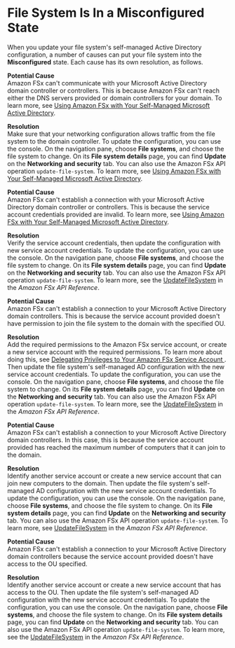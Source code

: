 # File System Is In a Misconfigured State<a name="misconfigured-ad-config"></a>

When you update your file system's self\-managed Active Directory configuration, a number of causes can put your file system into the **Misconfigured** state\. Each cause has its own resolution, as follows\.

**Potential Cause**  
Amazon FSx can't communicate with your Microsoft Active Directory domain controller or controllers\. This is because Amazon FSx can't reach either the DNS servers provided or domain controllers for your domain\. To learn more, see [Using Amazon FSx with Your Self\-Managed Microsoft Active Directory](self-managed-AD.md)\. 

**Resolution**  
Make sure that your networking configuration allows traffic from the file system to the domain controller\. To update the configuration, you can use the console\. On the navigation pane, choose **File systems**, and choose the file system to change\. On its **File system details** page, you can find **Update** on the **Networking and security** tab\. You can also use the Amazon FSx API operation `update-file-system`\. To learn more, see [Using Amazon FSx with Your Self\-Managed Microsoft Active Directory](self-managed-AD.md)\.

**Potential Cause**  
Amazon FSx can't establish a connection with your Microsoft Active Directory domain controller or controllers\. This is because the service account credentials provided are invalid\. To learn more, see [Using Amazon FSx with Your Self\-Managed Microsoft Active Directory](self-managed-AD.md)\. 

**Resolution**  
Verify the service account credentials, then update the configuration with new service account credentials\. To update the configuration, you can use the console\. On the navigation pane, choose **File systems**, and choose the file system to change\. On its **File system details** page, you can find **Update** on the **Networking and security** tab\. You can also use the Amazon FSx API operation `update-file-system`\. To learn more, see the [UpdateFileSystem](https://docs.aws.amazon.com/fsx/latest/APIReference/API_UpdateFileSystem.html) in the *Amazon FSx API Reference*\. 

**Potential Cause**  
Amazon FSx can't establish a connection to your Microsoft Active Directory domain controllers\. This is because the service account provided doesn't have permission to join the file system to the domain with the specified OU\. 

**Resolution**  
Add the required permissions to the Amazon FSx service account, or create a new service account with the required permissions\. To learn more about doing this, see [ Delegating Privileges to Your Amazon FSx Service Account ](self-managed-AD-best-practices.md#connect_delegate_privileges)\. Then update the file system's self\-managed AD configuration with the new service account credentials\. To update the configuration, you can use the console\. On the navigation pane, choose **File systems**, and choose the file system to change\. On its **File system details** page, you can find **Update** on the **Networking and security** tab\. You can also use the Amazon FSx API operation `update-file-system`\. To learn more, see the [UpdateFileSystem](https://docs.aws.amazon.com/fsx/latest/APIReference/API_UpdateFileSystem.html) in the *Amazon FSx API Reference*\.

**Potential Cause**  
Amazon FSx can't establish a connection to your Microsoft Active Directory domain controllers\. In this case, this is because the service account provided has reached the maximum number of computers that it can join to the domain\. 

**Resolution**  
 Identify another service account or create a new service account that can join new computers to the domain\. Then update the file system's self\-managed AD configuration with the new service account credentials\. To update the configuration, you can use the console\. On the navigation pane, choose **File systems**, and choose the file system to change\. On its **File system details** page, you can find **Update** on the **Networking and security** tab\. You can also use the Amazon FSx API operation `update-file-system`\. To learn more, see [UpdateFileSystem](https://docs.aws.amazon.com/fsx/latest/APIReference/API_UpdateFileSystem.html) in the *Amazon FSx API Reference*\.

**Potential Cause**  
Amazon FSx can't establish a connection to your Microsoft Active Directory domain controllers because the service account provided doesn't have access to the OU specified\. 

**Resolution**  
 Identify another service account or create a new service account that has access to the OU\. Then update the file system's self\-managed AD configuration with the new service account credentials\. To update the configuration, you can use the console\. On the navigation pane, choose **File systems**, and choose the file system to change\. On its **File system details** page, you can find **Update** on the **Networking and security** tab\. You can also use the Amazon FSx API operation `update-file-system`\. To learn more, see the [UpdateFileSystem](https://docs.aws.amazon.com/fsx/latest/APIReference/API_UpdateFileSystem.html) in the *Amazon FSx API Reference*\.